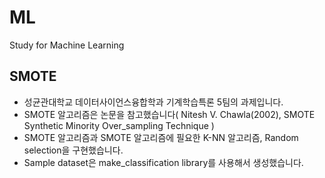 # ML
Study for Machine Learning  
## SMOTE
- 성균관대학교 데이터사이언스융합학과 기계학습특론 5팀의 과제입니다.  
- SMOTE 알고리즘은 논문을 참고했습니다( Nitesh V. Chawla(2002), SMOTE Synthetic Minority Over_sampling Technique )
- SMOTE 알고리즘과 SMOTE 알고리즘에 필요한 K-NN 알고리즘, Random selection을 구현했습니다.
- Sample dataset은 make_classification library를 사용해서 생성했습니다.  
